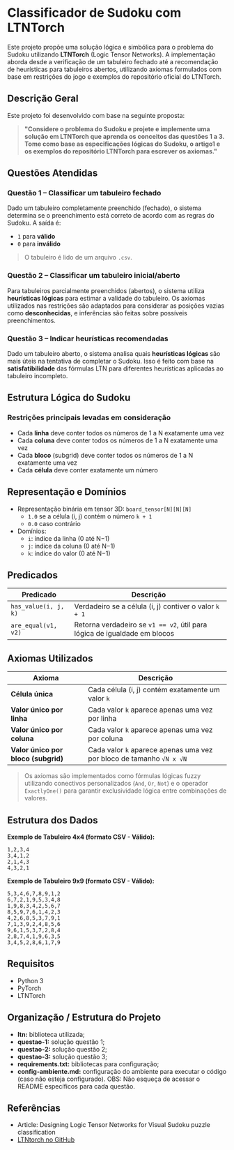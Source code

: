 # Classificador de Sudoku com LTNTorch

Este projeto propõe uma solução lógica e simbólica para o problema do Sudoku utilizando **LTNTorch** (Logic Tensor Networks). A implementação aborda desde a verificação de um tabuleiro fechado até a recomendação de heurísticas para tabuleiros abertos, utilizando axiomas formulados com base em restrições do jogo e exemplos do repositório oficial do LTNTorch.

## Descrição Geral

Este projeto foi desenvolvido com base na seguinte proposta:

> **"Considere o problema do Sudoku e projete e implemente uma solução em LTNTorch que aprenda os conceitos das questões 1 a 3. Tome como base as especificações lógicas do Sudoku, o artigo1 e os exemplos do repositório LTNTorch para escrever os axiomas."**



## Questões Atendidas

### Questão 1 – Classificar um tabuleiro fechado

Dado um tabuleiro completamente preenchido (fechado), o sistema determina se o preenchimento está correto de acordo com as regras do Sudoku. A saída é:

- `1` para **válido**
- `0` para **inválido**

> O tabuleiro é lido de um arquivo `.csv`.



### Questão 2 – Classificar um tabuleiro inicial/aberto

Para tabuleiros parcialmente preenchidos (abertos), o sistema utiliza **heurísticas lógicas** para estimar a validade do tabuleiro. Os axiomas utilizados nas restrições são adaptados para considerar as posições vazias como **desconhecidas**, e inferências são feitas sobre possíveis preenchimentos.


### Questão 3 – Indicar heurísticas recomendadas

Dado um tabuleiro aberto, o sistema analisa quais **heurísticas lógicas** são mais úteis na tentativa de completar o Sudoku. Isso é feito com base na **satisfatibilidade** das fórmulas LTN para diferentes heurísticas aplicadas ao tabuleiro incompleto.


## Estrutura Lógica do Sudoku

### Restrições principais levadas em consideração

- Cada **linha** deve conter todos os números de 1 a N exatamente uma vez
- Cada **coluna** deve conter todos os números de 1 a N exatamente uma vez
- Cada **bloco** (subgrid) deve conter todos os números de 1 a N exatamente uma vez
- Cada **célula** deve conter exatamente um número


## Representação e Domínios

- Representação binária em tensor 3D: `board_tensor[N][N][N]`
  - `1.0` se a célula (i, j) contém o número `k + 1`
  - `0.0` caso contrário
- Domínios:
  - `i`: índice da linha (0 até N−1)
  - `j`: índice da coluna (0 até N−1)
  - `k`: índice do valor (0 até N−1)


## Predicados

| Predicado            | Descrição                                                                 |
|----------------------|---------------------------------------------------------------------------|
| `has_value(i, j, k)` | Verdadeiro se a célula (i, j) contiver o valor `k + 1`                    |
| `are_equal(v1, v2)`  | Retorna verdadeiro se `v1 == v2`, útil para lógica de igualdade em blocos |


## Axiomas Utilizados

| Axioma                                | Descrição                                                                 |
|--------------------------------------|---------------------------------------------------------------------------|
| **Célula única**                     | Cada célula (i, j) contém exatamente um valor `k`                         |
| **Valor único por linha**           | Cada valor `k` aparece apenas uma vez por linha                          |
| **Valor único por coluna**          | Cada valor `k` aparece apenas uma vez por coluna                         |
| **Valor único por bloco (subgrid)** | Cada valor `k` aparece apenas uma vez por bloco de tamanho `√N x √N`     |

> Os axiomas são implementados como fórmulas lógicas fuzzy utilizando conectivos personalizados (`And`, `Or`, `Not`) e o operador `ExactlyOne()` para garantir exclusividade lógica entre combinações de valores.


## Estrutura dos Dados

**Exemplo de Tabuleiro 4x4 (formato CSV - Válido):**
```
1,2,3,4 
3,4,1,2
2,1,4,3
4,3,2,1
```

**Exemplo de Tabuleiro 9x9 (formato CSV - Válido):**
```
5,3,4,6,7,8,9,1,2
6,7,2,1,9,5,3,4,8
1,9,8,3,4,2,5,6,7
8,5,9,7,6,1,4,2,3
4,2,6,8,5,3,7,9,1
7,1,3,9,2,4,8,5,6
9,6,1,5,3,7,2,8,4
2,8,7,4,1,9,6,3,5
3,4,5,2,8,6,1,7,9
```


## Requisitos

- Python 3
- PyTorch
- LTNTorch

## Organização / Estrutura do Projeto
- **ltn:** biblioteca utilizada;
- **questao-1:** solução questão 1;
- **questao-2:** solução questão 2;
- **questao-3:** solução questão 3;
- **requirements.txt:** bibliotecas para configuração;
- **config-ambiente.md:** configuração do ambiente para executar o código (caso não esteja configurado).
  OBS: Não esqueça de acessar o README específicos para cada questão.
  
## Referências
- Article: Designing Logic Tensor Networks for Visual Sudoku puzzle classification
- [LTNtorch no GitHub](https://github.com/tommasocarraro/LTNtorch)


